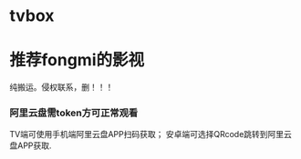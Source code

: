 # tvbox 
# 推荐fongmi的影视
纯搬运。侵权联系，删！！！
### 阿里云盘需token方可正常观看
TV端可使用手机端阿里云盘APP扫码获取；
安卓端可选择QRcode跳转到阿里云盘APP获取.
